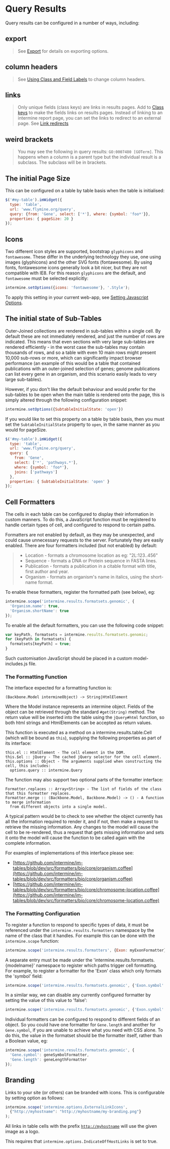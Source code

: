 # Query Results

Query results can be configured in a number of ways, including:

## export

> See [Export](export.md) for details on exporting options.

## column headers

> See [Using Class and Field Labels](../../data-model/data-labels.md) to change column headers.

## links

> Only unique fields \(class keys\) are links in results pages. Add to [Class keys](../properties/class-keys.md) to make the fields links on results pages. Instead of linking to an intermine report page, you can set the links to redirect to an external page. See [Link redirects](redirects.md)

## weird brackets

> You may see the following in query results: `GO:0007480 [GOTerm]`. This happens when a column is a parent type but the individual result is a subclass. The subclass will be in brackets.

## The initial Page Size

This can be configured on a table by table basis when the table is initialised:

```javascript
$('#my-table').imWidget({
  type: 'table',
  url: 'www.flymine.org/query',
  query: {from: 'Gene', select: ['*'], where: {symbol: 'foo*'}},
  properties: { pageSize: 20 }
});
```

## Icons

Two different icon styles are supported, bootstrap `glyphicons` and `fontawesome`. These differ in the underlying technology they use, one using images \(glyphicons\) and the other SVG fonts \(fontawesome\). By using fonts, fontawesome icons generally look a bit nicer, but they are not compatible with IE8. For this reason `glyphicons` are the default, and `fontawesome` must be selected explicitly:

```javascript
intermine.setOptions({icons: 'fontawesome'}, '.Style');
```

To apply this setting in your current web-app, see [Setting Javascript Options](../properties/javascript-options.md).

## The initial state of Sub-Tables

Outer-Joined collections are rendered in sub-tables within a single cell. By default these are not immediately rendered, and just the number of rows are indicated. This means that even sections with very large sub-tables are rendered efficiently - in the worst case the sub-tables may contain thousands of rows, and so a table with even 10 main rows might present 10,000 sub-rows or more, which can significantly impact browser performance \(an example of this would be a table that contained publications with an outer-joined selection of genes; genome publications can list every gene in an organism, and this scenario easily leads to very large sub-tables\).

However, if you don't like the default behaviour and would prefer for the sub-tables to be open when the main table is rendered onto the page, this is simply altered through the following configuration snippet:

```javascript
intermine.setOptions({SubtableInitialState: 'open'})
```

If you would like to set this property on a table by table basis, then you must set the `SubtableInitialState` property to `open`, in the same manner as you would for pageSize.

```javascript
$('#my-table').imWidget({
  type: 'table',
  url: 'www.flymine.org/query',
  query: {
    from: 'Gene',
    select: ['*', 'pathways.*'],
    where: {symbol: 'foo*'},
    joins: ['pathways']
  },
  properties: { SubtableInitialState: 'open' }
});
```

## Cell Formatters

The cells in each table can be configured to display their information in custom manners. To do this, a JavaScript function must be registered to handle certain types of cell, and configured to respond to certain paths.

Formatters are not enabled by default, as they may be unexpected, and could cause unnecessary requests to the server. Fortunately they are easily enabled. There are four formatters included \(but not enabled\) by default:

> * Location - formats a chromosome location as eg: "2L:123..456"
> * Sequence - formats a DNA or Protein sequence in FASTA lines.
> * Publication - formats a publication in a citable format with title, first author and year.
> * Organism - formats an organism's name in italics, using the short-name format.

To enable these formatters, register the formatted path \(see below\), eg:

```javascript
intermine.scope('intermine.results.formatsets.genomic', {
  'Organism.name': true,
  'Organism.shortName': true
});
```

To enable all the default formatters, you can use the following code snippet:

```javascript
var keyPath, formatsets = intermine.results.formatsets.genomic;
for (keyPath in formatsets) {
  formatsets[keyPath] = true;
}
```

Such customisation JavaScript should be placed in a custom model-includes.js file.

### The Formatting Function

The interface expected for a formatting function is:

```text
(Backbone.Model intermineObject) -> String|HtmlElement
```

Where the Model instance represents an intermine object. Fields of the object can be retrieved through the standard `#get(String)` method. The return value will be inserted into the table using the `jQuery#html` function, so both html strings and HtmlElements can be accepted as return values.

This function is executed as a method on a intermine.results.table.Cell \(which will be bound as `this`\), supplying the following properties as part of its interface:

```text
this.el :: HtmlElement - The cell element in the DOM.
this.$el :: jQuery - The cached jQuery selector for the cell element.
this.options :: Object - The arguments supplied when constructing the cell, this includes:
  options.query :: intermine.Query
```

The function may also support two optional parts of the formatter interface:

```text
Formatter.replaces :: Array<String> - The list of fields of the class that this formatter replaces.
Formatter.merge :: (Backbone.Model, Backbone.Model) -> () - A function to merge information
  from different objects into a single model.
```

A typical pattern would be to check to see whether the object currently has all the information required to render it, and if not, then make a request to retrieve the missing information. Any changes to the model will cause the cell to be re-rendered, thus a request that gets missing information and sets it onto the model will cause the function to be called again with the complete information.

For examples of implementations of this interface please see:

* [https://github.com/intermine/im-tables/blob/dev/src/formatters/bio/core/organism.coffee](https://github.com/intermine/im-tables/blob/dev/src/formatters/bio/core/organism.coffee)
* [https://github.com/intermine/im-tables/blob/dev/src/formatters/bio/core/chromosome-location.coffee](https://github.com/intermine/im-tables/blob/dev/src/formatters/bio/core/chromosome-location.coffee)

### The Formatting Configuration

To register a function to respond to specific types of data, it must be referenced under the `intermine.results.formatters` namespace by the name of the class that it handles. For example this can be done with the `intermine.scope` function:

```javascript
intermine.scope('intermine.results.formatters', {Exon: myExonFormatter});
```

A separate entry must be made under the 'intermine.results.formatsets.{modelname}' namespace to register which paths trigger cell formatting. For example, to register a formatter for the 'Exon' class which only formats the 'symbol' field:

```javascript
intermine.scope('intermine.results.formatsets.genomic', {'Exon.symbol': true});
```

In a similar way, we can disable any currently configured formatter by setting the value of this value to 'false':

```javascript
intermine.scope('intermine.results.formatsets.genomic', {'Exon.symbol': false});
```

Individual formatters can be configured to respond to different fields of an object. So you could have one formatter for `Gene.length` and another for `Gene.symbol`, if you are unable to achieve what you need with CSS alone. To do this, the value in the formatset should be the formatter itself, rather than a Boolean value, eg:

```javascript
intermine.scope('intermine.results.formatsets.genomic', {
  'Gene.symbol': geneSymbolFormatter,
  'Gene.length': geneLengthFormatter
});
```

## Branding

Links to your site \(or others\) can be branded with icons. This is configurable by setting option as follows:

```javascript
intermine.scope('intermine.options.ExternalLinkIcons',
  {"http://myhostname": "http://myhostname/my-branding.png"}
);
```

All links in table cells with the prefix [`http://myhostname`](http://myhostname]{.title-ref}) will use the given image as a logo.

This requires that `intermine.options.IndicateOffHostLinks` is set to true.
